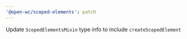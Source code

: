 ```yaml
---
'@open-wc/scoped-elements': patch
---
```


Update `ScopedElementsMixin` type info to include `createScopedElement`
